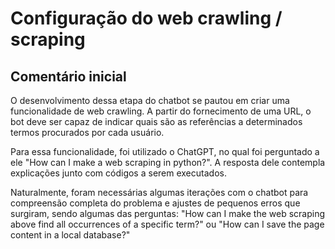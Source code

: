 # Configuração do web crawling / scraping
## Comentário inicial
O desenvolvimento dessa etapa do chatbot se pautou em criar uma funcionalidade de web crawling. A partir do fornecimento de uma URL, o bot deve ser capaz de indicar quais são as referências a determinados termos procurados por cada usuário.

Para essa funcionalidade, foi utilizado o ChatGPT, no qual foi perguntado a ele "How can I make a web scraping in python?". A resposta dele contempla explicações junto com códigos a serem executados.

Naturalmente, foram necessárias algumas iterações com o chatbot para compreensão completa do problema e ajustes de pequenos erros que surgiram, sendo algumas das perguntas: "How can I make the web scraping above find all occurrences of a specific term?" ou "How can I save the page content in a local database?" 

